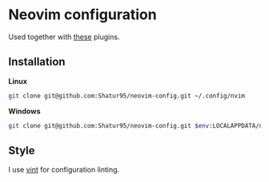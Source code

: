 # Neovim configuration

Used together with [these](https://github.com/Shatur95/neovim-plugins) plugins.

## Installation

**Linux**

```bash
git clone git@github.com:Shatur95/neovim-config.git ~/.config/nvim
```

**Windows**

```bash
git clone git@github.com:Shatur95/neovim-config.git $env:LOCALAPPDATA/nvim
```

## Style

I use [vint](https://github.com/Vimjas/vint) for configuration linting.
